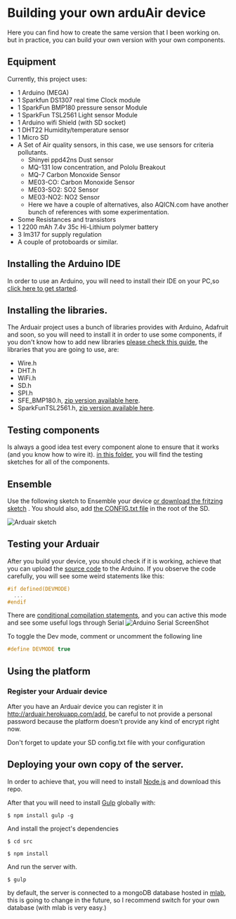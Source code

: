 
# Building your own arduAir device
 Here you can find how to create the same version that I been working on. but in practice, you can build your own version with your own components.

## Equipment

Currently, this project uses:

- 1 Arduino (MEGA)
- 1 Sparkfun DS1307 real time Clock module
- 1 SparkFun BMP180 pressure sensor Module
- 1 SparkFun TSL2561 Light sensor Module
- 1 Arduino wifi Shield (with SD socket)
- 1 DHT22 Humidity/temperature sensor
- 1 Micro SD
- A Set of Air quality sensors, in this case, we use sensors for criteria pollutants.
  - Shinyei ppd42ns Dust sensor
  - MQ-131 low concentration, and Pololu Breakout
  - MQ-7 Carbon Monoxide Sensor
  - ME03-CO: Carbon Monoxide Sensor
  - ME03-SO2: SO2 Sensor
  - ME03-NO2: NO2 Sensor
  - Here we have a couple of alternatives, also AQICN.com have another bunch of references with some experimentation.
- Some Resistances and transistors
- 1 2200 mAh 7.4v 35c Hi-Lithium polymer battery
- 3 lm317 for supply regulation
- A couple of protoboards or similar.

## Installing the Arduino IDE
In order to use an Arduino, you will need to install their IDE on your PC,so [click here to get started](https://www.arduino.cc/en/Guide/HomePage).

## Installing the libraries.
The Arduair project uses a bunch of libraries provides with Arduino, Adafruit and soon, so you will need to install it in order to use some components, if you don't know how to add new libraries [please check this guide](https://www.arduino.cc/en/Guide/Libraries), the libraries that you are going to use, are:

- Wire.h
- DHT.h
- WiFi.h
- SD.h
- SPI.h
- SFE_BMP180.h, [zip version available here](https://github.com/sparkfun/BMP180_Breakout_Arduino_Library/).
- SparkFunTSL2561.h, [zip version available here](https://github.com/sparkfun/SparkFun_TSL2561_Arduino_Library).

## Testing components
Is always a good idea test every component alone to ensure that it works (and you know how to wire it). [in this folder](https://github.com/fega/arduair/tree/master/src-arduino/component%20tests), you will find the testing sketches for all of the components.
## Ensemble
Use the following sketch to Ensemble your device [or download the fritzing sketch](https://github.com/fega/arduair/tree/master/src-arduino/sketch) . You should also, add [the CONFIG.txt file](https://github.com/fega/arduair/tree/master/src-arduino/root%20SD) in the root of the SD.

![Arduair sketch](https://lh3.googleusercontent.com/QHjYxmVoCSXsbSaYdrpfCHCEfmgpXjc3KybgEWBMX46FK03miwRCAc5JHcDxaXDkfA2vxw4AwN86Ag5jrlTd6SZ0Le0aBgd0bIWzBtFvCdiiDq_DUkIBk0gcPH97G5Py2_-E0vhmNzfiD8EAAQoB7S5mQDduV48uTD5TbPde1sIkR7tq7xCBzu6hkCYO6tnAwF6azfwM0On9OtA2025sccEdAte9AllgMVda5-SIbioB1w7GMS5u7RFqOSXoRvJB1O_gSF45vDsZAyHO74TylJu9F3DzlPc2ruL-T-G2EzuxrahEPpadM2q6vlE_3AqnAvT9JGx7FbUvxsbHZjHnAeZRFdEAqMbzBd36oLtT9RgZVKehUsN8Xggk9ry1eciQYem9OsxL122ZdwmHY7oPKi0irfBX9WYLqY2V19e7PodQd3s1oSBxSB0Dk56XJ1GCAm7rNVBlq0t8NpHp33vAOVijiYqjBE-Da2TOMv1bySljrQ1cE1qzRStcpF96GKXnXFFYQ7fdyt6mYdVZF_O535QMwg8rzUOZDjsLke8NSB_7EZaFi7nZAvWYHPRDKdcD-zAL_Yb0frXrqlks9IQczh9UKmSLOs_yW6zXMPV3-MSKs1oLbQ=w1238-h956-no)

## Testing your Arduair
After you build your device, you should check if it is working, achieve that you can upload the [source code]() to the Arduino. If you observe the code carefully, you will see some weird statements like this:
```c++
#if defined(DEVMODE)
  ...
#endif
```
There are [conditional compilation statements](), and you can active this mode and see some useful logs through Serial
![Arduino Serial ScreenShot](https://lh3.googleusercontent.com/mj00F9ybXC44gQem3UAUkPtLNn8l7-8sITUSA7kBytYzprqk4OuHJQFp_bQWIFwzqFBhVey8mZq1Tgj9Qeg9xnJK_GEm9ics-wRfpiWhHXVmOWAIPPUXdhhiszCx_I2_tp-78ZlJUI_ZmuL2tlUvIgp41y61D2kAbTntQ9WESAIGeyUmVHzHRSqhb6Mkn87F5VajiZvz4QXIPydw4u0blcNAi_XspJbzBvTeYcXDoN2N-H2w14uXaAGXqRRS2vUCNWoDekqnauVHVwoGtaIBi1aXBmjo2DZZJfI2Zx3sQQMxPR2sirzeFihHE-NBdJPv1IKH3cXpvky_wHrsqolDUn38SvM_vR92oOn7boUxhnIqiEbZpK4xN7KAzPKOvVt8cJ4deo_5kq0Sa0iARRmnHHC2E28759gz8KYWumtgPTbGpsoNlMBXU7eTkmSjvcUlM2o4M5iBs5P5YAvayCYVaMmYkAX6Dqe0c-K07cl77m68TP5W7tm9z8jcja5ZwGirvuylUfZRfIgZHx3-oUaMgcc5di1P4xmcQeD0CC6l2F382sxY7WFX5h3TiNIGviLEpa8H5nb5aEPwHXVo91F6tywZF62FIlKxvoY6OiZdNPS3VPzVJg=w640-h170-no)

To toggle the Dev mode, comment or uncomment the following line
```c++
#define DEVMODE true
```
## Using the platform

### Register your Arduair device
After you have an Arduair device you can register it in
http://arduair.herokuapp.com/add, be careful to not provide a personal password because the platform doesn't provide any kind of encrypt right now.

Don't forget to update your SD config.txt file with your configuration

## Deploying your own copy of the server.

In order to achieve that, you will need to install [Node.js](https://nodejs.org/es/) and download this repo.

After that you will need to install [Gulp](http://gulpjs.com/) globally with:

```
$ npm install gulp -g
```

And install the project's  dependencies

```
$ cd src

$ npm install
```
And run the server with.
```
$ gulp
```

by default, the server is connected to a mongoDB database hosted in [mlab](https://mlab.com/), this is going to change in the future, so I recommend  switch for your own database (with mlab is very easy.)
